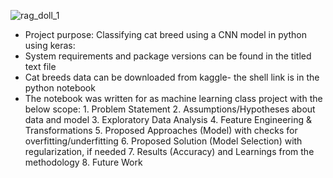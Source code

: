 ![rag_doll_1](https://github.com/lindajiii/Machine_Learning_CNN_Classification_Keras/assets/169923166/4ad2efa3-ab7c-4212-a7fa-0f7dde179935)


- Project purpose: Classifying cat breed using a CNN model in python using keras: 
- System requirements and package versions can be found in the titled text file
- Cat breeds data can be downloaded from kaggle- the shell link is in the python notebook
- The notebook was written for as machine learning class project with the below scope:
      1. Problem Statement
      2. Assumptions/Hypotheses about data and model
      3. Exploratory Data Analysis
      4. Feature Engineering & Transformations
      5. Proposed Approaches (Model) with checks for overfitting/underfitting
      6. Proposed Solution (Model Selection) with regularization, if needed
      7. Results (Accuracy) and Learnings from the methodology
      8. Future Work

